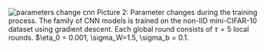 ![parameters change cnn](https://github.com/user-attachments/assets/89723aee-83f0-4f3f-aea7-d74e6ab1ee35)
Picture 2: Parameter changes during the training process. The family of CNN models is trained on the non-IID mini-CIFAR-10 dataset using gradient descent. Each global round consists of $\tau=5$ local rounds. $\eta_0 = 0.001, \sigma_W=1.5, \sigma_b = 0.1.  
